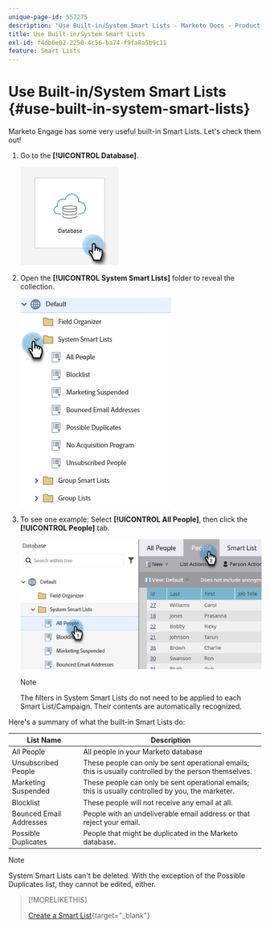 ```yaml
---
unique-page-id: 557275
description: "Use Built-in/System Smart Lists - Marketo Docs - Product Documentation"
title: Use Built-in/System Smart Lists
exl-id: f4db0e02-2250-4c56-ba74-f9fa8a5b9c11
feature: Smart Lists
---
```

# Use Built-in/System Smart Lists {#use-built-in-system-smart-lists}

Marketo Engage has some very useful built-in Smart Lists. Let's check them out!

1. Go to the **[!UICONTROL Database]**.

   ![](assets/use-built-in-system-smart-lists-1.png)

1. Open the **[!UICONTROL System Smart Lists]** folder to reveal the collection.

   ![](assets/use-built-in-system-smart-lists-2.png)

1. To see one example: Select **[!UICONTROL All People]**, then click the **[!UICONTROL People]** tab.

   ![](assets/use-built-in-system-smart-lists-3.png)

   >[!NOTE]
   >
   >The filters in System Smart Lists do not need to be applied to each Smart List/Campaign. Their contents are automatically recognized.

Here's a summary of what the built-in Smart Lists do:

<table><thead>
  <tr>
    <th>List Name</th>
    <th>Description</th>
  </tr></thead>
<tbody>
  <tr>
    <td>All People</td>
    <td>All people in your Marketo database</td>
  </tr>
  <tr>
    <td>Unsubscribed People</td>
    <td>These people can only be sent operational emails; this is usually controlled by the person themselves.</td>
  </tr>
  <tr>
    <td>Marketing Suspended</td>
    <td>These people can only be sent operational emails; this is usually controlled by you, the marketer.</td>
  </tr>
  <tr>
    <td>Blocklist</td>
    <td>These people will not receive any email at all.</td>
  </tr>
  <tr>
    <td>Bounced Email Addresses</td>
    <td>People with an undeliverable email address or that reject your email.</td>
  </tr>
  <tr>
    <td>Possible Duplicates</td>
    <td>People that might be duplicated in the Marketo database.</td>
  </tr>
</tbody>
</table>

>[!NOTE]
>
>System Smart Lists can't be deleted. With the exception of the Possible Duplicates list, they cannot be edited, either.

>[!MORELIKETHIS]
>
>[Create a Smart List](/help/marketo/product-docs/core-marketo-concepts/smart-lists-and-static-lists/creating-a-smart-list/create-a-smart-list.md){target="_blank"}
